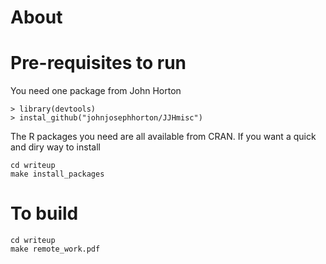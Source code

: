 # About

# Pre-requisites to run

You need one package from John Horton

```
> library(devtools)
> instal_github("johnjosephhorton/JJHmisc") 

```

The R packages you need are all available from CRAN.
If you want a quick and diry way to install
```
cd writeup
make install_packages 
```

# To build
```
cd writeup
make remote_work.pdf
```